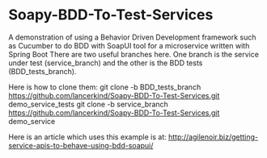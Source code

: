 # Soapy-BDD-To-Test-Services
A demonstration of using a Behavior Driven Development framework such as Cucumber to do BDD with SoapUI tool for a microservice written with Spring Boot
There are two useful branches here. One branch is the service under test (service_branch) and the other is the BDD tests (BDD_tests_branch).

Here is how to clone them:
git clone -b BDD_tests_branch https://github.com/lancerkind/Soapy-BDD-To-Test-Services.git demo_service_tests
git clone -b service_branch https://github.com/lancerkind/Soapy-BDD-To-Test-Services.git demo_service

Here is an article which uses this example is at: http://agilenoir.biz/getting-service-apis-to-behave-using-bdd-soapui/
